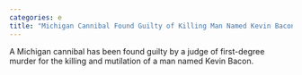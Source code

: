 ```yaml
---
categories: e
title: "Michigan Cannibal Found Guilty of Killing Man Named Kevin Bacon"
---
```

A Michigan cannibal has been found guilty by a judge of first-degree murder for the killing and mutilation of a man named Kevin Bacon.